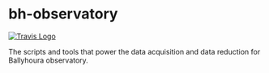 bh-observatory
==============

[![Travis Logo](https://travis-ci.org/dokeeffe/bh-observatory.svg?branch=master)](https://travis-ci.org/dokeeffe/bh-observatory)

The scripts and tools that power the data acquisition and data reduction for Ballyhoura observatory.


